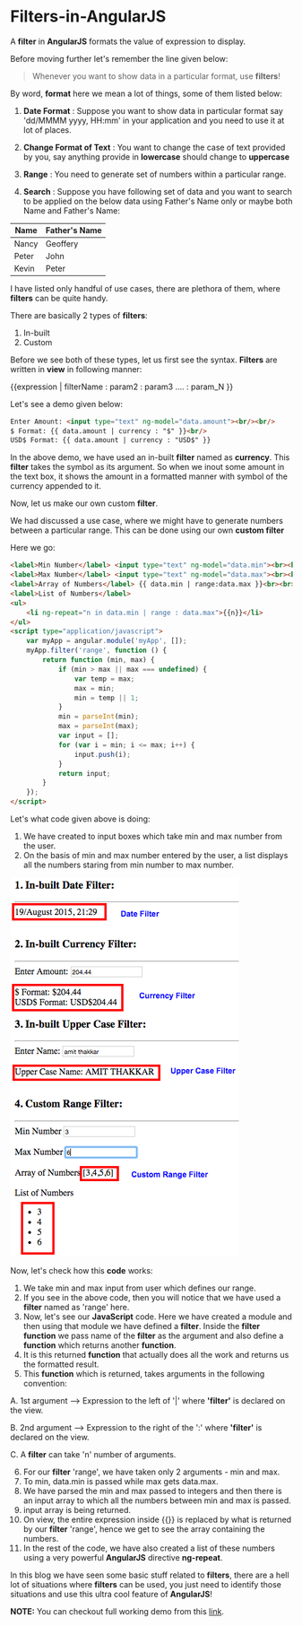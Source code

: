 Filters-in-AngularJS
====================

A **filter** in **AngularJS** formats the value of expression to display.

Before moving further let's remember the line given below:

> Whenever you want to show data in a particular format, use **filters**!

By word, **format** here we mean a lot of things, some of them listed below:

1. **Date Format** : Suppose you want to show data in particular format say 'dd/MMMM yyyy, HH:mm' in your application and you need to use it at lot of places.

2. **Change Format of Text** : You want to change the case of text provided by you, say anything provide in **lowercase** should change to **uppercase**

3. **Range** : You need to generate set of numbers within a particular range.

4. **Search** : Suppose you have following set of data and you want to search to be applied on the below data using Father's Name only or maybe both Name and Father's Name:

Name   | Father's Name
------ | ----------------
Nancy  | Geoffery
Peter  | John
Kevin  | Peter

I have listed only handful of use cases, there are plethora of them, where **filters** can be quite handy.

There are basically 2 types of **filters**:

1. In-built
2. Custom

Before we see both of these types, let us first see the syntax. **Filters** are written in **view** in following manner:

{{expression | filterName : param2 : param3 .... : param_N }}

Let's see a demo given below:

```HTML
Enter Amount: <input type="text" ng-model="data.amount"><br/><br/>
$ Format: {{ data.amount | currency : "$" }}<br/>
USD$ Format: {{ data.amount | currency : "USD$" }}
```

In the above demo, we have used an in-built **filter** named as **currency**. This **filter** takes the symbol as its argument. So when we inout some amount in the text box, it shows the amount in a formatted manner with symbol of the currency appended to it.

Now, let us make our own custom **filter**.

We had discussed a use case, where we might have to generate numbers between a particular range. This can be done using our own **custom filter**

Here we go:

```HTML
<label>Min Number</label> <input type="text" ng-model="data.min"><br><br>
<label>Max Number</label> <input type="text" ng-model="data.max"><br><br>
<label>Array of Numbers</label> {{ data.min | range:data.max }}<br><br>
<label>List of Numbers</label>
<ul>
    <li ng-repeat="n in data.min | range : data.max">{{n}}</li>
</ul>
<script type="application/javascript">
    var myApp = angular.module('myApp', []);
    myApp.filter('range', function () {
        return function (min, max) {
            if (min > max || max === undefined) {
                var temp = max;
                max = min;
                min = temp || 1;
            }
            min = parseInt(min);
            max = parseInt(max);
            var input = [];
            for (var i = min; i <= max; i++) {
                input.push(i);
            }
            return input;
        }
    });
</script>
```

Let's what code given above is doing:

1. We have created to input boxes which take min and max number from the user.
2. On the basis of min and max number entered by the user, a list displays all the numbers staring from min number to max number.

![Filter](https://raw.githubusercontent.com/NamitaMalik/Filters-in-AngularJS/master/Filters.png)

Now, let's check how this **code** works:

1. We take min and max input from user which defines our range.
2. If you see in the above code, then you will notice that we have used a **filter** named as 'range' here.
3. Now, let's see our **JavaScript** code. Here we have created a module and then using that module we have defined a **filter**. Inside the **filter** **function** we pass name of the **filter** as the argument and also define a **function** which returns another **function**.
4. It is this returned **function** that actually does all the work and returns us the formatted result.
5. This **function** which is returned, takes arguments in the following convention:

  A. 1st argument --> Expression to the left of '|' where **'filter'** is declared on the view.

  B. 2nd argument --> Expression to the right of the ':' where **'filter'** is declared on the view.

  C. A **filter** can take 'n' number of arguments.

6. For our **filter** 'range', we have taken only 2 arguments - min and max.
7. To min, data.min is passed while max gets data.max.
8. We have parsed the min and max passed to integers and then there is an input array to which all the numbers between min and max is passed.
9. input array is being returned.
10. On view, the entire expression inside {{}} is replaced by what is returned by our **filter** 'range', hence we get to see the array containing the numbers.
11. In the rest of the code, we have also created a list of these numbers using a very powerful **AngularJS** directive **ng-repeat**.

In this blog we have seen some basic stuff related to **filters**, there are a hell lot of situations where **filters** can be used, you just need to identify those situations and use this ultra cool feature of **AngularJS**!

**NOTE:** You can checkout full working demo from this [link](https://github.com/NamitaMalik/Filters-in-AngularJS).